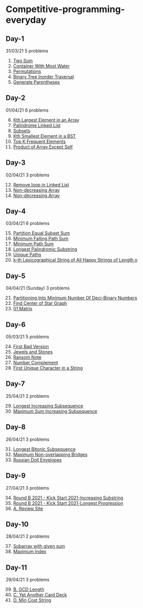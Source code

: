 # Competitive-programming-everyday

## Day-1
31/03/21
5 problems

1. [Two Sum](https://leetcode.com/problems/two-sum/)
2. [Container With Most Water](https://leetcode.com/problems/container-with-most-water/)
3. [Permutations](https://leetcode.com/problems/permutations/)
4. [Binary Tree Inorder Traversal](https://leetcode.com/problems/binary-tree-inorder-traversal/)
5. [Generate Parentheses](https://leetcode.com/problems/binary-tree-inorder-traversal/)

## Day-2
01/04/21
6 problems

6. [Kth Largest Element in an Array](https://leetcode.com/problems/kth-largest-element-in-an-array/)
7. [Palindrome Linked List](https://leetcode.com/explore/challenge/card/april-leetcoding-challenge-2021/593/week-1-april-1st-april-7th/3693/)
8. [Subsets](https://leetcode.com/problems/subsets/)
9. [Kth Smallest Element in a BST](https://leetcode.com/problems/kth-smallest-element-in-a-bst/)
10. [Top K Frequent Elements](https://leetcode.com/problems/top-k-frequent-elements/)
11. [Product of Array Except Self](https://leetcode.com/problems/product-of-array-except-self/)

## Day-3
02/04/21
3 problems

12. [Remove loop in Linked List](https://practice.geeksforgeeks.org/problems/remove-loop-in-linked-list/)
13. [Non-decreasing Array](https://leetcode.com/problems/non-decreasing-array/)
14. [Non-decreasing Array](https://leetcode.com/problems/count-primes/)

## Day-4
03/04/21
6 problems

15. [Partition Equal Subset Sum](https://leetcode.com/problems/partition-equal-subset-sum/) 
16. [Minimum Falling Path Sum](https://leetcode.com/problems/minimum-falling-path-sum/)
17. [Minimum Path Sum](https://leetcode.com/problems/minimum-path-sum/)
18. [Longest Palindromic Substring](https://leetcode.com/problems/longest-palindromic-substring/)
19. [Unique Paths](https://leetcode.com/problems/unique-paths/)
20. [k-th Lexicographical String of All Happy Strings of Length n](https://leetcode.com/problems/the-k-th-lexicographical-string-of-all-happy-strings-of-length-n/)

## Day-5
04/04/21 (Sunday)
3 problems

21. [Partitioning Into Minimum Number Of Deci-Binary Numbers](https://leetcode.com/problems/partitioning-into-minimum-number-of-deci-binary-numbers/)
22. [Find Center of Star Graph](https://leetcode.com/problems/find-center-of-star-graph/)
23. [01 Matrix](https://leetcode.com/problems/01-matrix/)

## Day-6
05/03/21
5 problems

24. [First Bad Version](https://leetcode.com/problems/first-bad-version/)
25. [Jewels and Stones](https://leetcode.com/explore/challenge/card/may-leetcoding-challenge/534/week-1-may-1st-may-7th/3317/)
26. [Ransom Note](https://leetcode.com/explore/challenge/card/may-leetcoding-challenge/534/week-1-may-1st-may-7th/3318/)
27. [Number Complement](https://leetcode.com/explore/challenge/card/may-leetcoding-challenge/534/week-1-may-1st-may-7th/3319/)
28. [First Unique Character in a String](https://leetcode.com/explore/challenge/card/may-leetcoding-challenge/534/week-1-may-1st-may-7th/3320/)

## Day-7
25/04/21
2 problems

29. [Longest Increasing Subsequence](https://www.pepcoding.com/resources/data-structures-and-algorithms-in-java-levelup/dynamic-programming/lis-official/ojquestion)
30. [Maximum Sum Increasing Subsequence](https://www.pepcoding.com/resources/data-structures-and-algorithms-in-java-levelup/dynamic-programming/msis-official/ojquestion)

## Day-8
26/04/21
3 problems

31. [Longest Bitonic Subsequence](https://www.pepcoding.com/resources/data-structures-and-algorithms-in-java-levelup/dynamic-programming/lbs-official/ojquestion)
32. [Maximum Non-overlapping Bridges](https://www.pepcoding.com/resources/data-structures-and-algorithms-in-java-levelup/dynamic-programming/max-non-overlapping-bridges-official/ojquestion)
33. [Russian Doll Envelopes](https://www.pepcoding.com/resources/data-structures-and-algorithms-in-java-levelup/dynamic-programming/russian-doll-envelopes-official/ojquestion)

## Day-9
27/04/21
3 problems

34. [Round B 2021 - Kick Start 2021-Increasing Substring](https://codingcompetitions.withgoogle.com/kickstart/round/0000000000435a5b/000000000077a882)
35. [Round B 2021 - Kick Start 2021-Longest Progression](https://codingcompetitions.withgoogle.com/kickstart/round/0000000000435a5b/000000000077a3a5)
36. [A. Review Site](https://codeforces.com/contest/1511/problem/A)

## Day-10
28/04/21
2 problems

37. [Subarray with given sum](https://practice.geeksforgeeks.org/problems/subarray-with-given-sum-1587115621/1#)
38. [Maximum Index](https://practice.geeksforgeeks.org/problems/maximum-index-1587115620/1#)

## Day-11
29/04/21
3 problems

39. [B. GCD Length](https://codeforces.com/contest/1511/problem/B)
40. [C. Yet Another Card Deck](https://codeforces.com/contest/1511/problem/C)
41. [D. Min Cost String](https://codeforces.com/contest/1511/problem/D)
